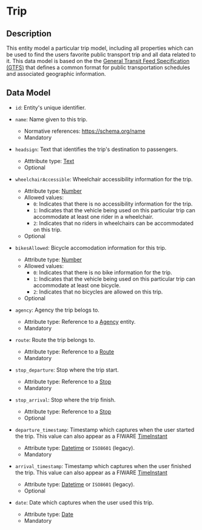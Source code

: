 # Trip

## Description

This entity model a particular trip model, including all properties which can be used to find the users favorite public transport trip and all data related to it. This data model is based on the the [General Transit Feed Specification (GTFS)](https://developers.google.com/transit/gtfs/) that defines a common format for public transportation schedules and associated geographic information.

## Data Model

- ```id```: Entity's unique identifier.

- ```name```: Name given to this trip.
	- Normative references: https://schema.org/name
	- Mandatory

- ```headsign```: Text that identifies the trip's destination to passengers.
	- Atttribute type: [Text](https://schema.org/Text)
	- Optional

- ```wheelchairAccessible```: Wheelchair accessibility information for the trip.
	- Attribute type: [Number](https://github.com/schema.org/Number)
	- Allowed values: 
		- ```0```: Indicates that there is no accessibility information for the trip.
		- ```1```: Indicates that the vehicle being used on this particular trip can accommodate at least one rider in a wheelchair.
		- ```2```: Indicates that no riders in wheelchairs can be accommodated on this trip.
	- Optional

- ```bikesAllowed```: Bicycle accomodation information for this trip.
	- Attribute type: [Number](https://github.com/schema.org/Number)
	- Allowed values:
		- ```0```: Indicates that there is no bike information for the trip.
		- ```1```: Indicates that the vehicle being used on this particular trip can accommodate at least one bicycle.
		- ```2```: Indicates that no bicycles are allowed on this trip.
	- Optional

- ```agency```: Agency the trip belogs to.
	- Attribute type: Reference to a [Agency](https://github.com/ftcardoso/dataModels/blob/public_transportation/Transportation/Trip/Agency/doc/spec.md) entity.
	- Mandatory

- ```route```: Route the trip belongs to.
	- Attribute type: Reference to a [Route](https://github.com/ftcardoso/dataModels/blob/public_transportation/Transportation/Trip/Route/doc/spec.md)
	- Mandatory 

- ```stop_departure```: Stop where the trip start.
	- Attribute type: Reference to a [Stop](https://github.com/ftcardoso/dataModels/blob/public_transportation/Transportation/Trip/Stop/doc/spec.md)
	- Mandatory 

- ```stop_arrival```: Stop where the trip finish.
	- Attribute type: Reference to a [Stop](https://github.com/ftcardoso/dataModels/blob/public_transportation/Transportation/Trip/Stop/doc/spec.md)
	- Optional 

- ```departure_timestamp```: Timestamp which captures when the user started the trip. This value can also appear as a FIWARE [TimeInstant](https://github.com/telefonicaid/iotagent-node-lib/blob/develop/README.md#TimeInstant)
	- Attribute type: [Datetime](http://schema.org/DateTime) or ```ISO8601``` (legacy).
	- Mandatory 


- ```arrival_timestamp```:	Timestamp which captures when the user finished the trip. This value can also appear as a FIWARE [TimeInstant](https://github.com/telefonicaid/iotagent-node-lib/blob/develop/README.md#TimeInstant)
	- Attribute type: [Datetime](http://schema.org/DateTime) or ```ISO8601``` (legacy).
	- Optional 

- ```date```: Date which captures when the user used this trip.
	- Attribute type: [Date](https://schema.org/Date)
	- Mandatory 

    